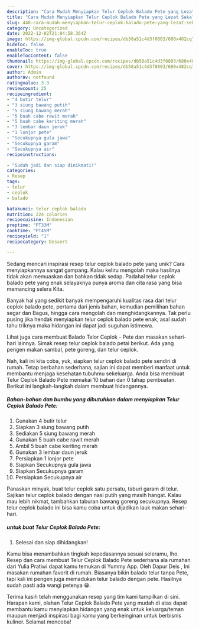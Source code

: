 ```yaml
---
description: "Cara Mudah Menyiapkan Telur Ceplok Balado Pete yang Lezat Sekali"
title: "Cara Mudah Menyiapkan Telur Ceplok Balado Pete yang Lezat Sekali"
slug: 448-cara-mudah-menyiapkan-telur-ceplok-balado-pete-yang-lezat-sekali
category: Uncategorized
date: 2022-12-02T21:04:58.364Z
image: https://img-global.cpcdn.com/recipes/db58a51c4d3f0803/680x482cq70/telur-ceplok-balado-pete-foto-resep-utama.jpg
hideToc: false
enableToc: true
enableTocContent: false
thumbnail: https://img-global.cpcdn.com/recipes/db58a51c4d3f0803/680x482cq70/telur-ceplok-balado-pete-foto-resep-utama.jpg
cover: https://img-global.cpcdn.com/recipes/db58a51c4d3f0803/680x482cq70/telur-ceplok-balado-pete-foto-resep-utama.jpg
author: Admin
authorAv: notfound
ratingvalue: 3.3
reviewcount: 25
recipeingredient:
- "4 butir telur"
- "3 siung bawang putih"
- "5 siung bawang merah"
- "5 buah cabe rawit merah"
- "5 buah cabe keriting merah"
- "3 lembar daun jeruk"
- "1 lonjor pete"
- "Secukupnya gula jawa"
- "Secukupnya garam"
- "Secukupnya air"
recipeinstructions:

- "Sudah jadi dan siap dinikmati!"
categories:
- Resep
tags:
- telur
- ceplok
- balado

katakunci: telur ceplok balado 
nutrition: 224 calories
recipecuisine: Indonesian
preptime: "PT33M"
cooktime: "PT45M"
recipeyield: "1"
recipecategory: Dessert

---
```





Sedang mencari inspirasi resep telur ceplok balado pete yang unik? Cara menyiapkannya sangat gampang. Kalau keliru mengolah maka hasilnya tidak akan memuaskan dan bahkan tidak sedap. Padahal telur ceplok balado pete yang enak selayaknya punya aroma dan cita rasa yang bisa memancing selera Kita.





Banyak hal yang sedikit banyak mempengaruhi kualitas rasa dari telur ceplok balado pete, pertama dari jenis bahan, kemudian pemilihan bahan segar dan Bagus, hingga cara mengolah dan menghidangkannya. Tak perlu pusing jika hendak menyiapkan telur ceplok balado pete enak,      asal sudah tahu triknya maka hidangan ini dapat jadi suguhan istimewa.














Lihat juga cara membuat Balado Telor Ceplok - Pete dan masakan sehari-hari lainnya. Simak resep telur ceplok balado petai berikut. Ada yang pengen makan sambal, pete goreng, dan telur ceplok.






Nah, kali ini kita coba, yuk, siapkan telur ceplok balado pete sendiri di rumah. Tetap berbahan sederhana, sajian ini dapat memberi manfaat untuk membantu menjaga kesehatan tubuhmu sekeluarga. Anda bisa membuat Telur Ceplok Balado Pete memakai 10 bahan dan 0 tahap pembuatan. Berikut ini langkah-langkah dalam membuat hidangannya.

<!--inarticleads1-->

##### Bahan-bahan dan bumbu yang dibutuhkan dalam menyiapkan Telur Ceplok Balado Pete:

1. Gunakan 4 butir telur
1. Siapkan 3 siung bawang putih
1. Sediakan 5 siung bawang merah
1. Gunakan 5 buah cabe rawit merah
1. Ambil 5 buah cabe keriting merah
1. Gunakan 3 lembar daun jeruk
1. Persiapkan 1 lonjor pete
1. Siapkan Secukupnya gula jawa
1. Siapkan Secukupnya garam
1. Persiapkan Secukupnya air


Panaskan minyak, buat telur ceplok satu persatu, taburi garam di telur. Sajikan telur ceplok balado dengan nasi putih yang masih hangat. Kalau mau lebih nikmat, tambahkan taburan bawang goreng secukupnya. Resep telur ceplok balado ini bisa kamu coba untuk dijadikan lauk makan sehari-hari. 

<!--inarticleads2-->

#####  untuk buat Telur Ceplok Balado Pete:


1. Selesai dan siap dihidangkan!

Kamu bisa menambahkan tingkah kepedasannya sesuai seleramu, lho. Resep dan cara membuat Telur Ceplok Balado Pete sederhana ala rumahan dari Yulia Pratiwi dapat kamu temukan di Yummy App. Oleh Dapur Deis , Ini masakan rumahan favorit di rumah. Biasanya bikin balado telur tanpa Pete, tapi kali ini pengen juga memadukan telur balado dengan pete. Hasilnya sudah pasti ada wangi petenya 😁. 

Terima kasih telah menggunakan resep yang tim kami tampilkan di sini. Harapan kami, olahan Telur Ceplok Balado Pete yang mudah di atas dapat membantu kamu menyiapkan hidangan yang enak untuk keluarga/teman maupun menjadi inspirasi bagi kamu yang berkeinginan untuk berbisnis kuliner. Selamat mencoba!
